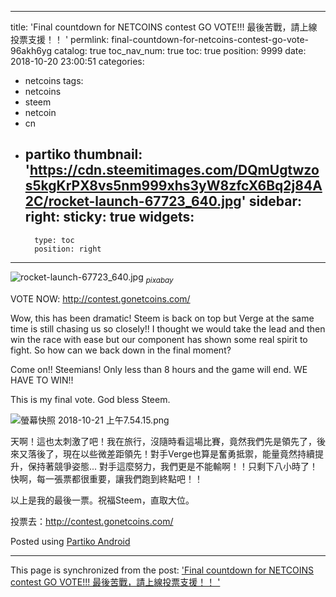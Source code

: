 
---
title: 'Final countdown for NETCOINS contest GO VOTE!!! 最後苦戰，請上線投票支援！！  '
permlink: final-countdown-for-netcoins-contest-go-vote-96akh6yg
catalog: true
toc_nav_num: true
toc: true
position: 9999
date: 2018-10-20 23:00:51
categories:
- netcoins
tags:
- netcoins
- steem
- netcoin
- cn
- partiko
thumbnail: 'https://cdn.steemitimages.com/DQmUgtwzos5kgKrPX8vs5nm999xhs3yW8zfcX6Bq2j84A2C/rocket-launch-67723_640.jpg'
sidebar:
    right:
        sticky: true
widgets:
    -
        type: toc
        position: right
---


![rocket-launch-67723_640.jpg](https://cdn.steemitimages.com/DQmUgtwzos5kgKrPX8vs5nm999xhs3yW8zfcX6Bq2j84A2C/rocket-launch-67723_640.jpg)
<sub>*pixabay*</sub>

VOTE NOW: http://contest.gonetcoins.com/

Wow, this has been dramatic! Steem is back on top but Verge at the same time is still chasing us so closely!! I thought we would take the lead and then win the race with ease but our component has shown some real spirit to fight. So how can we back down in the final moment?

Come on!! Steemians! Only less than 8 hours and the game will end. WE HAVE TO WIN!!

This is my final vote. God bless Steem.

![螢幕快照 2018-10-21 上午7.54.15.png](https://cdn.steemitimages.com/DQmXGHRW3L34HKunWCWmgULxjAg6gVDhPunE2mxfU22iYjw/%E8%9E%A2%E5%B9%95%E5%BF%AB%E7%85%A7%202018-10-21%20%E4%B8%8A%E5%8D%887.54.15.png)

天啊！這也太刺激了吧！我在旅行，沒隨時看這場比賽，竟然我們先是領先了，後來又落後了，現在以些微差距領先！對手Verge也算是奮勇抵禦，能量竟然持續提升，保持著競爭姿態... 對手這麼努力，我們更是不能輸啊！！只剩下八小時了！快啊，每一張票都很重要，讓我們跑到終點吧！！

以上是我的最後一票。祝福Steem，直取大位。

投票去：http://contest.gonetcoins.com/

Posted using [Partiko Android](https://steemit.com/@partiko-android)

- - -

This page is synchronized from the post: ['Final countdown for NETCOINS contest GO VOTE!!! 最後苦戰，請上線投票支援！！  '](https://steemit.com/@deanliu/final-countdown-for-netcoins-contest-go-vote-96akh6yg)

